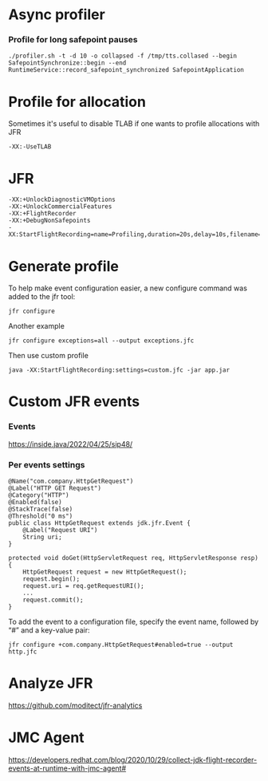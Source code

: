 # Async profiler

### Profile for long safepoint pauses

    ./profiler.sh -t -d 10 -o collapsed -f /tmp/tts.collased --begin SafepointSynchronize::begin --end RuntimeService::record_safepoint_synchronized SafepointApplication

# Profile for allocation

Sometimes it's useful to disable TLAB if one wants to profile allocations with JFR

    -XX:-UseTLAB

# JFR

    -XX:+UnlockDiagnosticVMOptions 
    -XX:+UnlockCommercialFeatures 
    -XX:+FlightRecorder 
    -XX:+DebugNonSafepoints 
    -XX:StartFlightRecording=name=Profiling,duration=20s,delay=10s,filename=C:\Temp\myrecording.jfr,settings=profile,stackdepth=512

# Generate profile

To help make event configuration easier, a new configure command was added to the jfr tool:

    jfr configure

Another example

    jfr configure exceptions=all --output exceptions.jfc

Then use custom profile

    java -XX:StartFlightRecording:settings=custom.jfc -jar app.jar

# Custom JFR events

### Events

https://inside.java/2022/04/25/sip48/

### Per events settings

    @Name("com.company.HttpGetRequest")
    @Label("HTTP GET Request")
    @Category("HTTP")
    @Enabled(false)
    @StackTrace(false)
    @Threshold("0 ms")
    public class HttpGetRequest extends jdk.jfr.Event {
        @Label("Request URI")
        String uri;
    }
    
    protected void doGet(HttpServletRequest req, HttpServletResponse resp) {
        HttpGetRequest request = new HttpGetRequest();
        request.begin();
        request.uri = req.getRequestURI();
        ...
        request.commit();
    }

To add the event to a configuration file, specify the event name, followed by “#” and a key-value pair:

    jfr configure +com.company.HttpGetRequest#enabled=true --output http.jfc

# Analyze JFR

https://github.com/moditect/jfr-analytics

# JMC Agent

https://developers.redhat.com/blog/2020/10/29/collect-jdk-flight-recorder-events-at-runtime-with-jmc-agent#